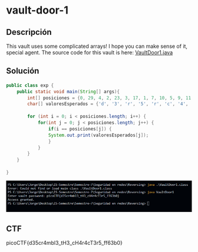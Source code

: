 # vault-door-1

## Descripción

This vault uses some complicated arrays! I hope you can make sense of 
it, special agent. The source code for this vault is here: [VaultDoor1.java](https://jupiter.challenges.picoctf.org/static/29b91e638ccbd76aaa8c0462d1c64d8d/VaultDoor1.java)

## Solución

```java
public class exp {
    public static void main(String[] args){
        int[] posiciones = {0, 29, 4, 2, 23, 3, 17, 1, 7, 10, 5, 9, 11, 15, 8, 12, 20, 14, 6, 24, 18, 13, 19, 21, 16, 27, 30, 25, 22, 28, 26, 31};
        char[] valoresEsperados = {'d', '3', 'r', '5', 'r', 'c', '4', '3', 'b', '_', '4', '3', 't', 'c', 'l', 'H', 'c', '_', 'm', '5', 'r', '3', '4', 'T', 'H', 'f', 'b', '_', '3', '6', 'f', '0'};

        for (int i = 0; i < posiciones.length; i++) {
            for(int j = 0; j < posiciones.length; j++) {
                if(i == posiciones[j]) {
                System.out.print(valoresEsperados[j]);
                }
            }
        }
    }
    
}
```

![Untitled](vault-door-1%200cc67a5924ef44578f65407e7a40f234/Untitled.png)

## CTF

picoCTF{d35cr4mbl3_tH3_cH4r4cT3r5_ff63b0}